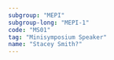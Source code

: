 ```yaml
---
subgroup: "MEPI"
subgroup-long: "MEPI-1"
code: "MS01"
tag: "Minisymposium Speaker"
name: "Stacey Smith?"
---
```

